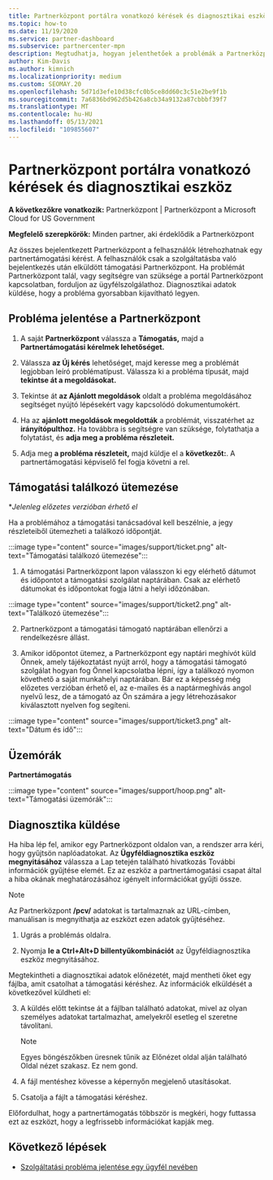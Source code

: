 ```yaml
---
title: Partnerközpont portálra vonatkozó kérések és diagnosztikai eszköz
ms.topic: how-to
ms.date: 11/19/2020
ms.service: partner-dashboard
ms.subservice: partnercenter-mpn
description: Megtudhatja, hogyan jelenthetőek a problémák a Partnerközpont és hogyan gyűjthető diagnosztikai információ a partnertámogatási csapat számára.
author: Kim-Davis
ms.author: kimnich
ms.localizationpriority: medium
ms.custom: SEOMAY.20
ms.openlocfilehash: 5d71d3efe10d38cfc0b5ce8dd60c3c51e2be9f1b
ms.sourcegitcommit: 7a6836bd962d5b426a8cb34a9132a87cbbbf39f7
ms.translationtype: MT
ms.contentlocale: hu-HU
ms.lasthandoff: 05/13/2021
ms.locfileid: "109855607"
---
```

# <a name="partner-center-portal-requests-and-diagnostic-tool"></a>Partnerközpont portálra vonatkozó kérések és diagnosztikai eszköz

**A következőkre vonatkozik:** Partnerközpont | Partnerközpont a Microsoft Cloud for US Government

**Megfelelő szerepkörök:** Minden partner, aki érdeklődik a Partnerközpont

Az összes bejelentkezett Partnerközpont a felhasználók létrehozhatnak egy partnertámogatási kérést. A felhasználók csak a szolgáltatásba való bejelentkezés után elküldött támogatási Partnerközpont.
Ha problémát Partnerközpont talál, vagy segítségre van szüksége a portál Partnerközpont kapcsolatban, forduljon az ügyfélszolgálathoz. Diagnosztikai adatok küldése, hogy a probléma gyorsabban kijavítható legyen.

## <a name="report-a-problem-with-the-partner-center"></a>Probléma jelentése a Partnerközpont

1. A saját **Partnerközpont** válassza a **Támogatás,** majd a **Partnertámogatási kérelmek lehetőséget.**

2. Válassza **az Új kérés** lehetőséget, majd keresse meg a problémát legjobban leíró problématípust. Válassza ki a probléma típusát, majd **tekintse át a megoldásokat.**

3. Tekintse át **az Ajánlott megoldások** oldalt a probléma megoldásához segítséget nyújtó lépésekért vagy kapcsolódó dokumentumokért.

4. Ha az **ajánlott megoldások megoldották** a problémát, visszatérhet az **irányítópulthoz.** Ha továbbra is segítségre van szüksége, folytathatja a folytatást, és **adja meg a probléma részleteit.**

5. Adja meg **a probléma részleteit,** majd küldje el a **következőt:**. A partnertámogatási képviselő fel fogja követni a rel.

## <a name="schedule-a-support-appointment"></a>Támogatási találkozó ütemezése 

**Jelenleg előzetes verzióban érhető el*

Ha a problémához a támogatási tanácsadóval kell beszélnie, a jegy részleteiből ütemezheti a találkozó időpontját.

:::image type="content" source="images/support/ticket.png" alt-text="Támogatási találkozó ütemezése":::

1.  A támogatási Partnerközpont lapon válasszon ki egy elérhető dátumot és időpontot a támogatási szolgálat naptárában. Csak az elérhető dátumokat és időpontokat fogja látni a helyi időzónában.

:::image type="content" source="images/support/ticket2.png" alt-text="Találkozó ütemezése":::

2. Partnerközpont a támogatási támogató naptárában ellenőrzi a rendelkezésre állást.

1. Amikor időpontot ütemez, a Partnerközpont egy naptári meghívót küld Önnek, amely tájékoztatást nyújt arról, hogy a támogatási támogató szolgálat hogyan fog Önnel kapcsolatba lépni, így a találkozó nyomon követhető a saját munkahelyi naptárában.  Bár ez a képesség még előzetes verzióban érhető el, az e-mailes és a naptármeghívás angol nyelvű lesz, de a támogató az Ön számára a jegy létrehozásakor kiválasztott nyelven fog segíteni.

:::image type="content" source="images/support/ticket3.png" alt-text="Dátum és idő":::

## <a name="hours-of-operation"></a>Üzemórák

**Partnertámogatás**

:::image type="content" source="images/support/hoop.png" alt-text="Támogatási üzemórák":::

## <a name="send-diagnostics"></a>Diagnosztika küldése

Ha hiba lép fel, amikor egy Partnerközpont oldalon van, a rendszer arra kéri, hogy gyűjtsön naplóadatokat. Az **Ügyféldiagnosztika eszköz megnyitásához** válassza a Lap tetején található hivatkozás További információk gyűjtése elemét. Ez az eszköz a partnertámogatási csapat által a hiba okának meghatározásához igényelt információkat gyűjti össze. 

>[!NOTE]
>Az Partnerközpont **/pcv/** adatokat is tartalmaznak az URL-címben, manuálisan is megnyithatja az eszközt ezen adatok gyűjtéséhez.

1. Ugrás a problémás oldalra.

2. Nyomja **le a Ctrl+Alt+D billentyűkombinációt** az Ügyféldiagnosztika eszköz megnyitásához.

Megtekintheti a diagnosztikai adatok előnézetét, majd mentheti őket egy fájlba, amit csatolhat a támogatási kéréshez. Az információk elküldését a következővel küldheti el:

3. A küldés előtt tekintse át a fájlban található adatokat, mivel az olyan személyes adatokat tartalmazhat, amelyekről esetleg el szeretne távolítani.

    >[!NOTE]
    >Egyes böngészőkben  üresnek tűnik az Előnézet  oldal alján található Oldal nézet szakasz. Ez nem gond.

4. A fájl mentéshez kövesse a képernyőn megjelenő utasításokat.

5. Csatolja a fájlt a támogatási kéréshez.

Előfordulhat, hogy a partnertámogatás többször is megkéri, hogy futtassa ezt az eszközt, hogy a legfrissebb információkat kapják meg.

## <a name="next-steps"></a>Következő lépések

- [Szolgáltatási probléma jelentése egy ügyfél nevében](report-problems-on-behalf-of-a-customer.md)
